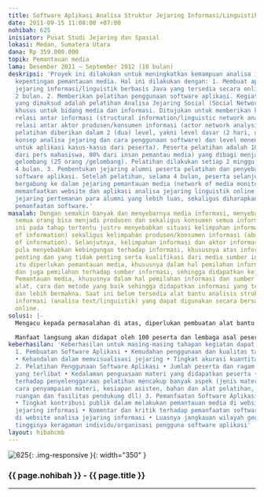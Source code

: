 ```yaml
---
title: Software Aplikasi Analisa Struktur Jejaring Informasi/Linguistik
date: 2011-09-15 11:08:00 +07:00
nohibah: 625
inisiator: Pusat Studi Jejaring dan Spasial
lokasi: Medan, Sumatera Utara
dana: Rp 359.000.000
topik: Pemantauan media
lama: Desember 2011 – September 2012 (10 bulan)
deskripsi: 'Proyek ini dilakukan untuk meningkatkan kemampuan analisa informasi untuk
  kepentingan pemantauan media. Hal ini dilakukan dengan: 1. Membuat aplikasi analisa
  jejaring informasi/linguistik berbasis Java yang tersedia secara online. Masa pembuatan
  2 bulan. 2. Memberikan pelatihan penggunaan software aplikasi. Kegiatan pelatihan
  yang dimaksud adalah pelatihan Analisa Jejaring Sosial (Social Network Analysis/SNA),
  khusus untuk bidang media dan informasi. Ditujukan untuk memberikan kemampuan analisa
  relasi antar informasi (structural information/linguistic network analysis), dan
  relasi antar aktor produsen/konsumen informasi (actor network analysis). Materi
  pelatihan diberikan dalam 2 (dua) level, yakni level dasar (2 hari, untuk pengenalan
  konsep analisa jejaring dan cara penggunaan software) dan level menengah (2 hari,
  untuk aplikasi kasus-kasus dari peserta). Peserta pelatihan adalah 100 orang (20%
  dari pers mahasiswa, 80% dari insan pemantau media) yang dibagi menjadi 4 (empat)
  gelombang (25 orang /gelombang). Pelatihan dilakukan setiap 2 minggu sekali, selama
  4 bulan. 3. Pembentukan jejaring alumni peserta pelatihan dan penyebarluasan pengguanaan
  software aplikasi. Setelah pelatihan, selama 4 bulan, peserta selanjutnya diajak
  bergabung ke dalam jejaring pemantauan media (network of media monitoring) dengan
  memanfaatkan website dan aplikasi analisa jejaring linguistik online. Dengan bermodalkan
  jejaring pertemanan para alumni yang lebih luas, sekaligus diharapkan untuk penyebarluasan
  pemanfaatan software.'
masalah: Dengan semakin banyak dan menyebarnya media informasi, menyebabkan hampir
  semua orang bisa menjadi produsen dan sekaligus konsumen semua informasi. Kondisi
  ini pada tahap tertentu justru menyebabkan situasi kelimpahan informasi (abundance
  of information) sekaligus kelimpahan produsen/konsumen informasi (abundance of actors
  of information). Selanjutnya, kelimpahan informasi dan aktor informasi justru dapat
  pula menyebabkan kebingungan terhadap informasi, khususnya atas informasi mana yang
  penting dan yang tidak penting serta kualifikasi dari media sumber informasi. Untuk
  itu diperlukan pemantauan media, khususnya dalam hal pemilahan informasi yang diterima
  dan juga pemilahan terhadap sumber informasi, sehingga didapatkan kejernihan informasi.
  Pemantauan media, khususnya dalam hal pemilahan informasi dan sumber informasi membutuhkan
  alat, cara dan metode yang baik sehingga didapatkan informasi yang telah tersaring
  dan lebih bermakna. Saat ini belum tersedia alat bantu analisis struktur jejaring
  informasi (analisa text/linguistik) yang dapat digunakan secara bersama di media
  online.
solusi: |-
  Mengacu kepada permasalahan di atas, diperlukan pembuatan alat bantu (tools) analisis struktur jejaring informasi, serta keterampilan (metodologi) untuk melakukan pemilahan informasi dalam rangka pemantauan media. Alat bantu dan metodologi ini nantinya dapat memetakan, memvisualkan dan menganalisis ratusan hingga bahkan ribuan aktor dan relasi antar aktor informasi, dan membentuk jejaring dari jejaring (network of network) yang terus semakin meluas. Alat bantu analisis ini nantinya akan disediakan secara gratis di website analisis jejaring linguistik, sehingga dapat dimanfaatkan oleh seluas mungkin kalangan. Sebelum alat bantu software di-launching, perlu dipersiapkan kemampuan dan keterampilan untuk menggunakannya. Untuk itu diperlukan pelatihan kepada pihak-pihak terkait pemantauan media. Pelatihan ini diawali dengan peserta dari Kota Medan dan sekitarnya. Selanjutnya, dengan jejaring pertemanan yang ada, diharapkan penyebarluasan pemanfaatan software ini akan semakin cepat dilakukan hingga skala yang lebih luas.

  Manfaat langsung akan didapat oleh 100 peserta dan lembaga asal peserta dari kalangan pers mahasiswa, maupun dari insan pemantau media di Medan dan sekitarnya. Secara bertahap hal ini menyebar dan bermanfaat bagi komunitas pemantau media lainnya di luar Medan. Selanjutnya, secara tidak langsung, manfaat akan didapatkan pula oleh masyarakat umum sebagai konsumen informasi, yang akhirnya akan mendapatkan informasi yang lebih baik
keberhasilan: 'Keberhasilan untuk masing-masing tahapan kegiatan dapat diukur dengan:
  1. Pembuatan Software Aplikasi • Kemudahan penggunaan dan kualitas tampilan aplikasi
  • Kehandalan dalam memvisualisasi jejaring • Tingkat akurasi kuantitatif hasil analisa
  2. Pelatihan Penggunaan Software Aplikasi • Jumlah peserta dan ragam organisasi
  yang terlibat • Kedalaman penguasaan materi yang didapatkan peserta • Respon peserta
  terhadap penyelenggaraan pelatihan mencakup banyak aspek (jenis materi pelatihan,
  cara penyampaian materi, kesiapan asisten, bahan dan alat pelatihan, kenyamanan
  ruangan dan fasilitas pendukung dll) 3. Pemanfaatan Software Aplikasi di Media Online
  • Tingkat kontribusi publik dalam melakukan pemantauan media di website analisa
  jejaring informasi • Komentar dan kritik terhadap pemanfaatan software yang tampil
  di website analisa jejaring informasi • Luasnya jangkauan wilayah geografis dan
  tingginya keragaman individu/organisasi pengguna software aplikasi'
layout: hibahcmb
---
```


![625](/static/img/hibahcmb/625.png){: .img-responsive }{: width="350" }

### {{ page.nohibah }} - {{ page.title }}

---

